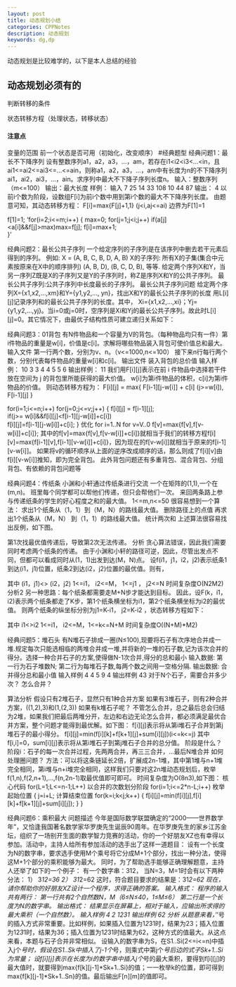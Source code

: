 ```yaml
---
layout: post
title: 动态规划小结
categories: CPPNotes
description: 动态规划
keywords: dg,dp
---
```

动态规划是比较难学的，以下是本人总结的经验


## 动态规划必须有的
  
  判断转移的条件
  
  状态转移方程（处理状态，转移状态）

#### 注意点
  变量的范围
  前一个状态是否可用（初始化，改变顺序）
#经典题型
经典问题1：最长不下降序列
     设有整数序列a1，a2，a3，…，am，若存在i1<i2<i3<…<in，且ai1<=ai2<=ai3<=…<=ain，则称a1，a2，a3，…，am中有长度为n的不下降序列ai1，ai2，ai3，…，ain。求序列中最大不下降子序列长度n。
输入：整数序列（m<=100）
输出：最大长度
样例：
输入 7 25 14 33 108 10 44 87
输出：
4 
以前i个数为阶段，设数组F[i]为前i个数中用到第i个数的最大不下降序列长度。
由题意可知，其动态转移方程：
      F[i]=max{F[j]+1,1} (j<i,aj<=ai)
      边界为F[1]=1

f[1]=1;
‘for(i=2;i<=m;i++)
{
    max=0;
    for(j=1;j<i;j++)
    if(a[j]<a[i]&&f[j]>max)max=f[j];
       f[i]=max+1;		
}’


经典问题2：最长公共子序列
一个给定序列的子序列是在该序列中删去若干元素后得到的序列。
例如: X = (A, B, C, B, D, A, B)
    X的子序列:
所有X的子集(集合中元素按原来在X中的顺序排列)
	 	(A, B, D), (B, C, D, B), 等等.
给定两个序列X和Y，当另一序列Z既是X的子序列又是Y的子序列时，称Z是序列X和Y的公共子序列。
最长公共子序列:公共子序列中长度最长的子序列。
最长公共子序列问题
    给定两个序列X={x1,x2,…,xm}和Y={y1,y2,…, yn}，找出X和Y的最长公共子序列的长度
用L[i][j]记录序列和的最长公共子序列的长度。其中， Xi={x1,x2,…,xi}；Yj={y1,y2,…,yj}。当i=0或j=0时，空序列是Xi和Yj的最长公共子序列。故此时L[i][j]=0。其它情况下，由最优子结构性质可建立递归关系如下：

经典问题3：01背包
        有N件物品和一个容量为V的背包。（每种物品均只有一件）第i件物品的重量是w[i]，价值是c[i]。求解将哪些物品装入背包可使价值总和最大。
输入文件
第一行两个数，分别为v、n。（v<=1000,n<=100）
接下来n行每行两个数，分别代表每件物品的重量w[i]和c[i]。
输出文件
装入背包的总价值
输入样例：
10 3
3 4
4 5
5 6
输出样例：
11
我们用F[i][j]表示在前 i 件物品中选择若干件放在空间为 j 的背包里所能获得的最大价值。
w[i]为第i件物品的体积，c[i]为第i件物品的价值。
则动态转移方程为：
F[i][j] = max{  F[i-1][j-w[i]] + c[i]  (j>=w[i]),  F[i-1][j]  }

for(i=1;i<=n;i++)
  for(j=0;j<=v;j++)
{
        f[i][j] = f[i-1][j];  
        if(j>= w[i]&&f[i][j]<f[i-1][j-w[i]]+c[i])  
           f[i][j]=f[i-1][j-w[i]]+c[i];
}
 优化
          for i=1..N
            for v=V..0
                  f[v]=max{f[v],f[v-w[i]]+c[i]};
         其中的f[v]=max{f[v],f[v-w[i]]+c[i]}就相当于我们的转移方程f[i][v]=max{f[i-1][v],f[i-1][v-w[i]]+c[i]}，因为现在的f[v-w[i]]就相当于原来的f[i-1][v-w[i]]。
         如果将v的循环顺序从上面的逆序改成顺序的话，那么则成了f[i][v]由f[i][v-w[i]]推知，即为完全背包。
此外背包问题还有多重背包、混合背包、分组背包、有依赖的背包问题等

经典问题4：传纸条
小渊和小轩通过传纸条进行交流
一个在矩阵的(1,1),一个在(m,n)。
班里每个同学都可以帮他们传递，但只会帮他们一次。
来回两条路上参与传递纸条的学生的好心程度之和的最大值。
1<=m,n<=50
很容易想到一个算法：
求出1个纸条从（1，1）到（M，N）的路线最大值。
删除路径上的点值
再求出1个纸条从（M，N） 到（1，1）的路线最大值。
统计两次和
上述算法很容易找出反例，如下图。

第1次找最优值传递后，导致第2次无法传递。
分析
贪心算法错误，因此我们需要同时考虑两个纸条的传递。
由于小渊和小轩的路径可逆，因此，尽管出发点不同，但都可以看成同时从(1，1)出发到达(M，N)点。
设f(i1，j1，i2，j2)表示纸条1到达(i1，j1)位置，纸条2到达(i2，j2)位置的最优值。则有，




其中 (i1，j1)<> (i2，j2)
1<=i1， i2<=M， 1<=j1 ， j2<=N
时间复杂度O(N2M2)
分析2
另一种思路：每个纸条都需要走M+N步才能达到目标。
因此，设F(k，i1，i2)表示两个纸条都走了K步，第1个纸条横坐标为i1，第2个纸条横坐标为i2的最优值。
则两个纸条的纵坐标分别为j1=K-i1， j2=K-i2 ，状态转移方程如下：



其中 i1<>i2
1<=i1， i2<=M，1<=k<=N+M
时间复杂度O((N+M)*M2)

经典问题5：堆石头
有N堆石子排成一圈(N≤100),现要将石子有次序地合并成一堆.规定每次只能选相临的两堆合并成一堆,并将新的一堆的石子数,记为该次合并的得分。选择一种合并石子的方案,使得做N-1次合并,得分的总和最小
输入数据:
第一行为石子堆数N;
第二行为每堆石子数,每两个数之间用一空格分隔.
输出数据:
合并得分总和最小值
输入样例
4
4 5 9 4
输出样例
43
    对于N个石子，需要合并多少次？
    怎么合并？

算法分析
假设只有2堆石子，显然只有1种合并方案
如果有3堆石子，则有2种合并方案，((1,2),3)和(1,(2,3))
如果有k堆石子呢？
不管怎么合并，总之最后总会归结为2堆，如果我们把最后两堆分开，左边和右边无论怎么合并，都必须满足最优合并方案，整个问题才能得到最优解。如下图：
f[i][j]表示将从第i堆石子合并到第j堆石子的最小得分。
f[i][j]=min(f[i][k]+f[k+1][j]+sum[i][j])(i<=k<=j)
其中f[i,i]=0，sum[i][j]表示将从第i堆石子到第j堆石子合并的总分值。
阶段是什么？ 
阶段i：石子的每一次合并过程，先两两合并，再三三合并，...最后N堆合并
如何处理圈问题？
方法：可以将这条链延长2倍，扩展成2n-1堆，其中第1堆与n+1堆完全相同，第i堆与n+i堆完全相同，这样我们只要对这2n堆动态规划后，枚举f(1,n),f(2,n+1),…,f(n,2n-1)取最优值即可即可。
时间复杂度为O(8n3),如下图：
核心代码
for(L=1;L<=n-1;L++)  以合并的次数划分阶段
  for(i=1;i<=2*n-L;i++) 枚举起始位置
{
   j=i+L;  计算结束位置
      for(k=i;k<j;k++)
       {
          f[i][j]=min(f[i][j],f[i][k]+f[k+1][j]+sum[i][j]);
       }
}

经典问题6：乘积最大
问题描述
    今年是国际数学联盟确定的“2000——世界数学年”，又恰逢我国著名数学家华罗庚先生诞辰90周年。在华罗庚先生的家乡江苏金坛，组织了一场别开生面的数学智力竞赛的活动，你的一个好朋友XZ也有幸得以参加。活动中，主持人给所有参加活动的选手出了这样一道题目：
    设有一个长度为N的数字串，要求选手使用M个乘号将它分成M+1个部分，找出一种分法，使得这M+1个部分的乘积能够为最大。
同时，为了帮助选手能够正确理解题意，主持人还举了如下的一个例子：
有一个数字串：312， 当N=3，M=1时会有以下两种分法：
    1）	3*12=36
    2）	31*2=62
   这时，符合题目要求的结果是：31*2=62
   现在，请你帮助你的好朋友XZ设计一个程序，求得正确的答案。
输入格式： 
程序的输入共有两行：
   第一行共有2个自然数N，M（6≤N≤40，1≤M≤6）
   第二行是一个长度为N的数字串。
输出格式：
结果显示在屏幕上，相对于输入，应输出所求得的最大乘积（一个自然数）。
输入样例
4  2
1231
输出样例
62
分析
         从题意来看，’*’号的插入方式非常重要。比如样例，如果插入位置为1*2*31时，结果为23；插入位置为12*3*1时，结果为36；插入位置为1*2*31时结果为62，这种方式的值最大。从这点来看，本题与石子合并非常相似。
        设输入的数字串为S，在S1..Si(2<=i<=n)中插入j个*号时，假设在S1..Sk中插入了j-1个*号，则乘式中第j个*号后边的式子Sk+1..Si为常量；
        设f[i][j]表示在长度为i的数字串中插入j个*号的最大乘积，要得到f[i][j]的最大值时，就要得到max{f[k][j-1]*Sk+1..Si}的值；一一枚举k的位置，即可得到max{f[k][j-1]*Sk+1..Sn}的值。最后输出F[n][m]的值即可。


  
